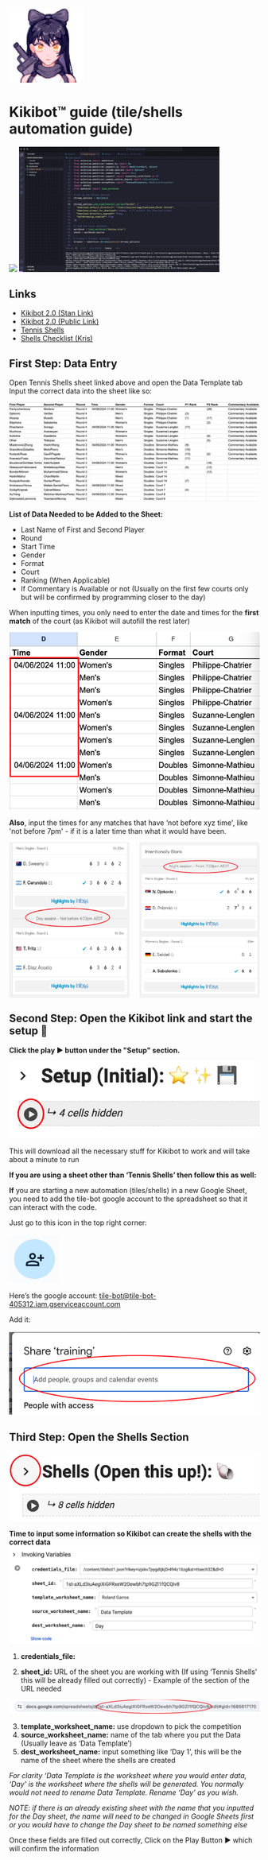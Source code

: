 <img src="Images/kikibot.png" width="30%">

# Kikibot™ guide (tile/shells automation guide)

<img src="Images/kiki.gif" width="80%">
<img src="Images/kikibot.gif" width="80%">


## Links

- [Kikibot 2.0 (Stan Link)](https://colab.research.google.com/drive/1Tk9nGVMjorHRL5TsOv_erFBpNOSrUpve?authuser=0#scrollTo=RAkRlbr57UXB)
- [Kikibot 2.0 (Public Link)](https://colab.research.google.com/drive/1jFuPN-3OMjf6p990YB8j_fsw3-JhViI0?usp=sharing)
- [Tennis Shells](https://docs.google.com/spreadsheets/d/1st-aXLd3iuAegiXiGFRxeW2Oewbh7tp9GZl1fQCQIv8/edit#gid=1685617170)
- [Shells Checklist (Kris)](https://docs.google.com/spreadsheets/d/1TMpunmgfgJkY1SNFMF17w3t83N5Vc-0vvZLtECGfYxY/edit#gid=0)


## First Step: Data Entry

Open Tennis Shells sheet linked above and open the Data Template tab
<br>
Input the correct data into the sheet like so:
<br>

![Data Entry](Images/dataentry.png)

<b>List of Data Needed to be Added to the Sheet:</b>
- Last Name of First and Second Player
- Round
- Start Time
- Gender
- Format
- Court
- Ranking (When Applicable)
- If Commentary is Available or not (Usually on the first few courts only but will be confirmed by programming closer to the day)

When inputting times, you only need to enter the date and times for the <b>first match</b> of the court (as Kikibot will autofill the rest later)
  
![Times](Images/times.png)

<b>Also</b>, input the times for any matches that have ‘not before xyz time', like 'not before 7pm' - if it is a later time than what it would have been.

<div style="display: flex; justify-content: space-between;">
    <img src="Images/notbefore.png" width="48%">
    <img src="Images/notbefore2.png" width="48%">
</div>




## Second Step: Open the Kikibot link and start the setup 🔑

<b>Click the play :arrow_forward: button under the "Setup" section.</b><br>

![play](Images/play.png)

This will download all the necessary stuff for Kikibot to work and will take about a minute to run

<b>If you are using a sheet other than ‘Tennis Shells’ then follow this as well:</b>

<b>If</b> you are starting a new automation (tiles/shells) in a new Google Sheet, you need to add the tile-bot google account to the spreadsheet so that it can interact with the code.

Just go to this icon in the top right corner:<br>
<br>
![add](Images/add.png)

Here’s the google account:
tile-bot@tile-bot-405312.iam.gserviceaccount.com

Add it:<br>
<br>
![share](Images/share.png)



## Third Step: Open the Shells Section
![shells](Images/shells.png)

<b>Time to input some information so Kikibot can create the shells with the correct data</b><br>
![variables](Images/variables.png)

1. <b>credentials_file:</b> 


2. <b>sheet_id:</b> URL of the sheet you are working with (If using ‘Tennis Shells’ this will be already filled out correctly) - Example of the section of the URL needed

  ![link](Images/link.png)

3. <b>template_worksheet_name:</b> use dropdown to pick the competition
4. <b>source_worksheet_name:</b> name of the tab where you put the Data (Usually leave as ‘Data Template’)
5. <b>dest_worksheet_name:</b> input something like ‘Day 1’, this will be the name of the sheet where the shells are created

<i>For clarity ‘Data Template is the worksheet where you would enter data, ‘Day' is the worksheet where the shells will be generated. You normally would not need to rename Data Template. Rename ‘Day’ as you wish.</i>

<i>NOTE: if there is an already existing sheet with the name that you inputted for the Day sheet, the name will need to be changed in Google Sheets first or you would have to change the Day sheet to be named something else</i>

Once these fields are filled out correctly, Click on the Play Button :arrow_forward: which will confirm the information




